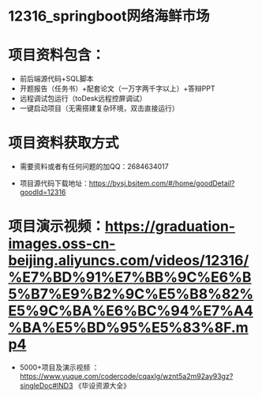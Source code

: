#   12316_springboot网络海鲜市场

#   项目资料包含：
*    前后端源代码+SQL脚本
*    开题报告（任务书）+配套论文（一万字两千字以上）+答辩PPT
*   远程调试包运行（toDesk远程控屏调试）
*   一键启动项目（无需搭建复杂环境，双击直接运行）


#   项目资料获取方式
*   需要资料或者有任何问题的加QQ：2684634017

*   项目源代码下载地址：https://bysj.bsitem.com/#/home/goodDetail?goodId=12316

#  项目演示视频：https://graduation-images.oss-cn-beijing.aliyuncs.com/videos/12316/%E7%BD%91%E7%BB%9C%E6%B5%B7%E9%B2%9C%E5%B8%82%E5%9C%BA%E6%BC%94%E7%A4%BA%E5%BD%95%E5%83%8F.mp4

*  5000+项目及演示视频 ：https://www.yuque.com/codercode/cqaxlg/wznt5a2m92ay93gz?singleDoc#lND3 《毕设资源大全》
